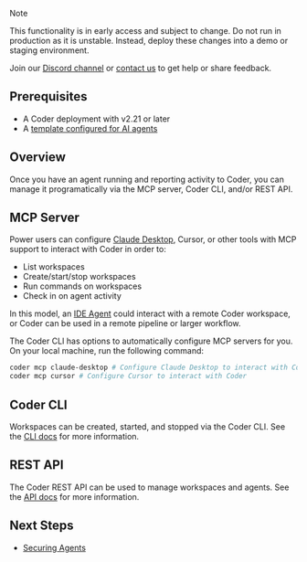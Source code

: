 > [!NOTE]
>
> This functionality is in early access and subject to change. Do not run in
> production as it is unstable. Instead, deploy these changes into a demo or
> staging environment.
>
> Join our [Discord channel](https://discord.gg/coder) or
> [contact us](https://coder.com/contact) to get help or share feedback.

## Prerequisites

- A Coder deployment with v2.21 or later
- A [template configured for AI agents](./create-template.md)

## Overview

Once you have an agent running and reporting activity to Coder, you can manage
it programatically via the MCP server, Coder CLI, and/or REST API.

## MCP Server

Power users can configure [Claude Desktop](https://claude.ai/download), Cursor,
or other tools with MCP support to interact with Coder in order to:

- List workspaces
- Create/start/stop workspaces
- Run commands on workspaces
- Check in on agent activity

In this model, an [IDE Agent](./agents.md#in-ide-agents) could interact with a
remote Coder workspace, or Coder can be used in a remote pipeline or larger
workflow.

The Coder CLI has options to automatically configure MCP servers for you. On
your local machine, run the following command:

```sh
coder mcp claude-desktop # Configure Claude Desktop to interact with Coder
coder mcp cursor # Configure Cursor to interact with Coder
```

## Coder CLI

Workspaces can be created, started, and stopped via the Coder CLI. See the
[CLI docs](../../reference/cli/) for more information.

## REST API

The Coder REST API can be used to manage workspaces and agents. See the
[API docs](../../reference/api/) for more information.

## Next Steps

- [Securing Agents](./securing.md)
